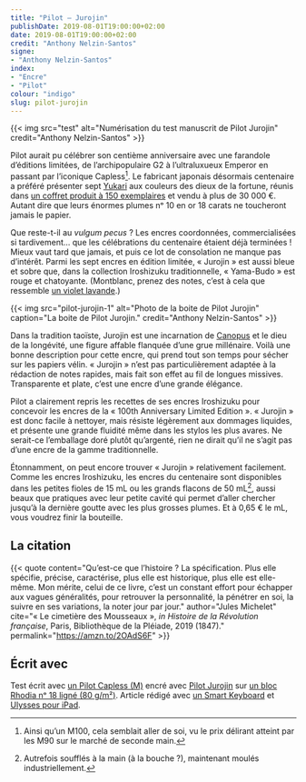 ```yaml
---
title: "Pilot — Jurojin"
publishDate: 2019-08-01T19:00:00+02:00
date: 2019-08-01T19:00:00+02:00
credit: "Anthony Nelzin-Santos"
signe:
- "Anthony Nelzin-Santos"
index:
- "Encre"
- "Pilot"
colour: "indigo"
slug: pilot-jurojin
---
```


{{< img src="test" alt="Numérisation du test manuscrit de Pilot Jurojin" credit="Anthony Nelzin-Santos" >}}

Pilot aurait pu célébrer son centième anniversaire avec une farandole d’éditions limitées, de l’archipopulaire G2 à l’ultraluxueux Emperor en passant par l’iconique Capless[^1]. Le fabricant japonais désormais centenaire a préféré présenter sept [Yukari](http://www.pilot-namiki.com/en/collection/yukari/) aux couleurs des dieux de la fortune, réunis dans [un coffret produit à 150 exemplaires](https://www.pilot.co.jp/100th_makie/en/) et vendu à plus de 30 000 €. Autant dire que leurs énormes plumes nᵒ 10 en or 18 carats ne toucheront jamais le papier.

Que reste-t-il au *vulgum pecus*&nbsp;? Les encres coordonnées, commercialisées si tardivement… que les célébrations du centenaire étaient déjà terminées ! Mieux vaut tard que jamais, et puis ce lot de consolation ne manque pas d’intérêt. Parmi les sept encres en édition limitée, « Jurojin » est aussi bleue et sobre que, dans la collection Iroshizuku traditionnelle, « Yama-Budo » est rouge et chatoyante. (Montblanc, prenez des notes, c’est à cela que ressemble [un violet lavande](https://zinzolin.fr/ancres/montblanc-lavender-purple/).)

{{< img src="pilot-jurojin-1" alt="Photo de la boite de Pilot Jurojin" caption="La boite de Pilot Jurojin." credit="Anthony Nelzin-Santos" >}}

Dans la tradition taoïste, Jurojin est une incarnation de [Canopus](https://fr.m.wikipedia.org/wiki/Canopus_(%C3%A9toile)) et le dieu de la longévité, une figure affable flanquée d’une grue millénaire. Voilà une bonne description pour cette encre, qui prend tout son temps pour sécher sur les papiers vélin. « Jurojin » n’est pas particulièrement adaptée à la rédaction de notes rapides, mais fait son effet au fil de longues missives. Transparente et plate, c’est une encre d’une grande élégance.

Pilot a clairement repris les recettes de ses encres Iroshizuku pour concevoir les encres de la « 100th Anniversary Limited Edition ». « Jurojin » est donc facile à nettoyer, mais résiste légèrement aux dommages liquides, et présente une grande fluidité même dans les stylos les plus avares. Ne serait-ce l’emballage doré plutôt qu’argenté, rien ne dirait qu’il ne s’agit pas d’une encre de la gamme traditionnelle.

Étonnamment, on peut encore trouver « Jurojin » relativement facilement. Comme les encres Iroshizuku, les encres du centenaire sont disponibles dans les petites fioles de 15 mL ou les grands flacons de 50 mL[^2], aussi beaux que pratiques avec leur petite cavité qui permet d’aller chercher jusqu’à la dernière goutte avec les plus grosses plumes. Et à 0,65 € le mL, vous voudrez finir la bouteille.

## La citation

{{< quote content="Qu’est-ce que l’histoire ? La spécification. Plus elle spécifie, précise, caractérise, plus elle est historique, plus elle est elle-même. Mon mérite, celui de ce livre, c’est un constant effort pour échapper aux vagues généralités, pour retrouver la personnalité, la pénétrer en soi, la suivre en ses variations, la noter jour par jour." author="Jules Michelet" cite="« Le cimetière des Mousseaux », *in Histoire de la Révolution française*, Paris, Bibliothèque de la Pléiade, 2019 (1847)." permalink="https://amzn.to/2OAdS6F" >}}

## Écrit avec

Test écrit avec [un Pilot Capless (M)](https://amzn.to/2OzyZWS) encré avec [Pilot Jurojin](https://amzn.to/2K7J2Oy) sur [un bloc Rhodia nᵒ 18 ligné (80 g/m²)](https://amzn.to/2CC0ZDe). Article rédigé avec [un Smart Keyboard](https://amzn.to/49d4HhK) et [Ulysses pour iPad](https://ulysses.app/).

[^1]: Ainsi qu’un M100, cela semblait aller de soi, vu le prix délirant atteint par les M90 sur le marché de seconde main.
[^2]: Autrefois soufflés à la main (à la bouche ?), maintenant moulés industriellement.